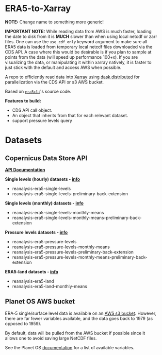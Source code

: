 # ERA5-to-Xarray

**NOTE:** Change name to something more generic!

**IMPORTANT NOTE:** While reading data from AWS is much faster, loading the date to disk from it is **MUCH** slower than when using local netcdf or zarr files. One can use the `use_cdf_only` keyword argument to make sure all ERA5 data is loaded from temporary local netcdf files downloaded via the CDS API. A case where this would be desirable is if you plan to sample at points from the data (will speed up performance 100+x). If you are visualizing the data, or manipulating it within xarray natively, it is faster to just stick with the default and access AWS when possible.


A repo to efficiently read data into [Xarray](https://docs.xarray.dev/en/stable/) using [dask.distributed](https://distributed.dask.org/en/stable/) for parallelization via the CDS API or s3 AWS bucket.

Based on [`era5cli`](https://github.com/eWaterCycle/era5cli)'s source code.

**Features to build:**
* CDS API call object.
* An object that inherits from that for each relevant dataset.
* support pressure levels query

# Datasets 
## Copernicus Data Store API
[**API Documentation**](https://cds.climate.copernicus.eu/)

**Single levels (hourly) datasets - [info](https://cds.climate.copernicus.eu/cdsapp#!/dataset/reanalysis-era5-single-levels?tab=overview)**
* reanalysis-era5-single-levels
* reanalysis-era5-single-levels-preliminary-back-extension

**Single levels (monthly) datasets - [info](https://cds.climate.copernicus.eu/cdsapp#!/dataset/reanalysis-era5-single-levels-monthly-means?tab=overview)**
* reanalysis-era5-single-levels-monthly-means
* reanalysis-era5-single-levels-monthly-means-preliminary-back-extension

**Pressure levels datasets - [info](https://cds.climate.copernicus.eu/cdsapp#!/dataset/reanalysis-era5-pressure-levels?tab=overview)**
* reanalysis-era5-pressure-levels
* reanalysis-era5-pressure-levels-monthly-means
* reanalysis-era5-pressure-levels-preliminary-back-extension
* reanalysis-era5-pressure-levels-monthly-means-preliminary-back-extension

**ERA5-land datasets - [info](https://cds.climate.copernicus.eu/cdsapp#!/dataset/reanalysis-era5-land?tab=overview)**
* reanalysis-era5-land
* reanalysis-era5-land-monthly-means

## Planet OS AWS bucket
ERA-5 single/surface level data is available on an [AWS s3 bucket](https://aws.amazon.com/marketplace/pp/prodview-yhz3mavy6s7go#similar-products). However, there are far fewer variables available, and the data goes back to 1979 (as opposed to 1959).

By default, data will be pulled from the AWS bucket if possible since it allows one to avoid saving large NetCDF files.

See the Planet OS [documentation](https://github.com/planet-os/notebooks/blob/master/aws/era5-pds.md) for a list of available variables.
